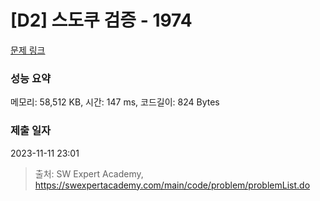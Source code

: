 # [D2] 스도쿠 검증 - 1974 

[문제 링크](https://swexpertacademy.com/main/code/problem/problemDetail.do?contestProbId=AV5Psz16AYEDFAUq) 

### 성능 요약

메모리: 58,512 KB, 시간: 147 ms, 코드길이: 824 Bytes

### 제출 일자

2023-11-11 23:01



> 출처: SW Expert Academy, https://swexpertacademy.com/main/code/problem/problemList.do